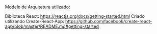 Modelo de Arquitetura utilizado:

Biblioteca React: https://reactjs.org/docs/getting-started.html
Criado utilizando Create-React-App: https://github.com/facebook/create-react-app/blob/master/README.md#getting-started
